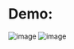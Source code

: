 # Demo:
![image](https://github.com/rintaro129/OOPro/assets/74895557/013296c4-6987-403f-ab32-80788be10b27)
![image](https://github.com/rintaro129/OOPro/assets/74895557/229ff05e-cdf2-425b-b047-99a50fcd4603)
